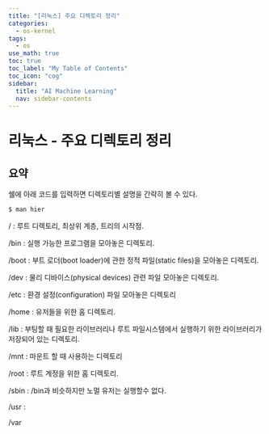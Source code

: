```yaml
---
title: "[리눅스] 주요 디렉토리 정리" 
categories:
  - os-kernel
tags:
  - os
use_math: true
toc: true
toc_label: "My Table of Contents"
toc_icon: "cog"
sidebar:
  title: "AI Machine Learning"
  nav: sidebar-contents
---
```


# 리눅스 - 주요 디렉토리 정리

## 요약 

쉘에 아래 코드를 입력하면 디렉토리별 설명을 간략히 볼 수 있다.

```bash
$ man hier
```

/ : 루트 디렉토리, 최상위 계층, 트리의 시작점.  

/bin : 실행 가능한 프로그램을 모아놓은 디렉토리.  

/boot : 부트 로더(boot loader)에 관한 정적 파일(static files)을 모아놓은 디렉토리. 

/dev : 물리 디바이스(physical devices) 관련 파일 모아놓은 디렉토리.  

/etc : 환경 설정(configuration) 파일 모아놓은 디렉토리  

/home : 유저들을 위한 홈 디렉토리.  

/lib : 부팅할 때 필요한 라이브러리나 루트 파일시스템에서 실행하기 위한 라이브러리가 저장되어 있는 디렉토리. 

/mnt : 마운트 할 때 사용하는 디렉토리 

/root : 루트 계정을 위한 홈 디렉토리. 

/sbin : /bin과 비슷하지만 노멀 유저는 실행할수 없다. 

/usr : 

/var  

